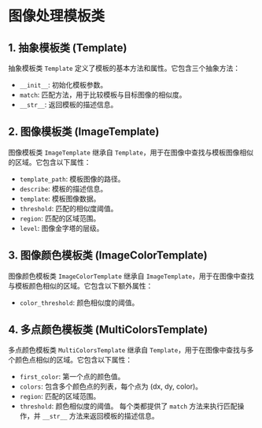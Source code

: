 
# 图像处理模板类
## 1. 抽象模板类 (Template)
抽象模板类 `Template` 定义了模板的基本方法和属性。它包含三个抽象方法：
- `__init__`: 初始化模板参数。
- `match`: 匹配方法，用于比较模板与目标图像的相似度。
- `__str__`: 返回模板的描述信息。
## 2. 图像模板类 (ImageTemplate)
图像模板类 `ImageTemplate` 继承自 `Template`，用于在图像中查找与模板图像相似的区域。它包含以下属性：
- `template_path`: 模板图像的路径。
- `describe`: 模板的描述信息。
- `template`: 模板图像数据。
- `threshold`: 匹配的相似度阈值。
- `region`: 匹配的区域范围。
- `level`: 图像金字塔的层级。
## 3. 图像颜色模板类 (ImageColorTemplate)
图像颜色模板类 `ImageColorTemplate` 继承自 `ImageTemplate`，用于在图像中查找与模板颜色相似的区域。它包含以下额外属性：
- `color_threshold`: 颜色相似度的阈值。
## 4. 多点颜色模板类 (MultiColorsTemplate)
多点颜色模板类 `MultiColorsTemplate` 继承自 `Template`，用于在图像中查找与多个颜色点相似的区域。它包含以下属性：
- `first_color`: 第一个点的颜色值。
- `colors`: 包含多个颜色点的列表，每个点为 (dx, dy, color)。
- `region`: 匹配的区域范围。
- `threshold`: 颜色相似度的阈值。
每个类都提供了 `match` 方法来执行匹配操作，并 `__str__` 方法来返回模板的描述信息。


